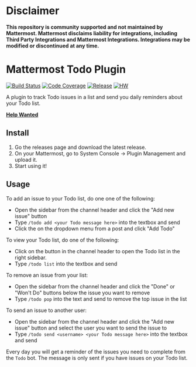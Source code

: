 # Disclaimer

**This repository is community supported and not maintained by Mattermost. Mattermost disclaims liability for integrations, including Third Party Integrations and Mattermost Integrations. Integrations may be modified or discontinued at any time.**

# Mattermost Todo Plugin

[![Build Status](https://img.shields.io/circleci/project/github/mattermost/mattermost-plugin-todo/master.svg)](https://circleci.com/gh/mattermost/mattermost-plugin-todo)
[![Code Coverage](https://img.shields.io/codecov/c/github/mattermost/mattermost-plugin-todo/master.svg)](https://codecov.io/gh/mattermost/mattermost-plugin-todo)
[![Release](https://img.shields.io/github/v/release/mattermost/mattermost-plugin-todo)](https://github.com/mattermost/mattermost-plugin-todo/releases/latest)
[![HW](https://img.shields.io/github/issues/mattermost/mattermost-plugin-todo/Up%20For%20Grabs?color=dark%20green&label=Help%20Wanted)](https://github.com/mattermost/mattermost-plugin-todo/issues?q=is%3Aissue+is%3Aopen+sort%3Aupdated-desc+label%3A%22Up+For+Grabs%22+label%3A%22Help+Wanted%22)

A plugin to track Todo issues in a list and send you daily reminders about your Todo list.

**[Help Wanted](https://github.com/mattermost/mattermost-plugin-todo/issues?utf8=%E2%9C%93&q=is%3Aopen+label%3A%22up+for+grabs%22+label%3A%22help+wanted%22+sort%3Aupdated-desc)**

## Install

1. Go the releases page and download the latest release.
2. On your Mattermost, go to System Console -> Plugin Management and upload it.
3. Start using it!

## Usage

To add an issue to your Todo list, do one one of the following:

* Open the sidebar from the channel header and click the "Add new issue" button
* Type `/todo add <your Todo message here>` into the textbox and send
* Click the on the dropdown menu from a post and click "Add Todo"

To view your Todo list, do one of the following:

* Click on the button in the channel header to open the Todo list in the right sidebar.
* Type `/todo list` into the textbox and send

To remove an issue from your list:

* Open the sidebar from the channel header and click the "Done" or "Won't Do" buttons below the issue you want to remove
* Type `/todo pop` into the text and send to remove the top issue in the list

To send an issue to another user:

* Open the sidebar from the channel header and click the "Add new issue" button and select the user you want to send the issue to
* Type `/todo send <username> <your Todo message here>` into the textbox and send

Every day you will get a reminder of the issues you need to complete from the `Todo` bot. The message is only sent if you have issues on your Todo list.
